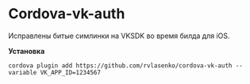 # Cordova-vk-auth

Исправлены битые симлинки на VKSDK во время билда для iOS.

**Установка**

    cordova plugin add https://github.com/rvlasenko/cordova-vk-auth --variable VK_APP_ID=1234567
